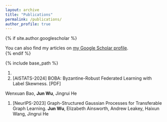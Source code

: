 ```yaml
---
layout: archive
title: "Publications"
permalink: /publications/
author_profile: true
---
```


{% if site.author.googlescholar %}
  <div class="wordwrap">You can also find my articles on <a href="{{site.author.googlescholar}}">my Google Scholar profile</a>.</div>
{% endif %}

{% include base_path %}

<!---
{% for post in site.publications reversed %}
  {% include archive-single.html %}
{% endfor %}
-->

1. 
1. [AISTATS-2024] BOBA: Byzantine-Robust Federated Learning with Label Skewness. [PDF]
   
Wenxuan Bao, **Jun Wu**, Jingrui He
1. [NeurIPS-2023] Graph-Structured Gaussian Processes for Transferable Graph Learning.
**Jun Wu**, Elizabeth Ainsworth, Andrew Leakey, Haixun Wang, Jingrui He
